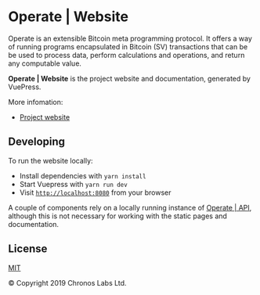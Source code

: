 # Operate | Website

Operate is an extensible Bitcoin meta programming protocol. It offers a way of running programs encapsulated in Bitcoin (SV) transactions that can be be used to process data, perform calculations and operations, and return any computable value.

**Operate | Website** is the project website and documentation, generated by VuePress.

More infomation:

* [Project website](https://www.operatebsv.org/)

## Developing

To run the website locally:

* Install dependencies with `yarn install`
* Start Vuepress with `yarn run dev`
* Visit [`http://localhost:8080`](http://localhost:8080) from your browser

A couple of components rely on a locally running instance of [Operate | API](https://github.com/operate-bsv/op_api), although this is not necessary for working with the static pages and documentation.

## License

[MIT](https://github.com/operate-bsv/www.operatebsv.org/blob/master/LICENSE.md)

© Copyright 2019 Chronos Labs Ltd.
